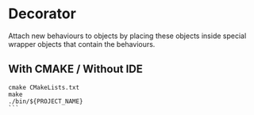 # Decorator

Attach new behaviours to objects by placing these objects inside special wrapper objects that contain the behaviours.

## With CMAKE / Without IDE
````
cmake CMakeLists.txt
make
./bin/${PROJECT_NAME}
```